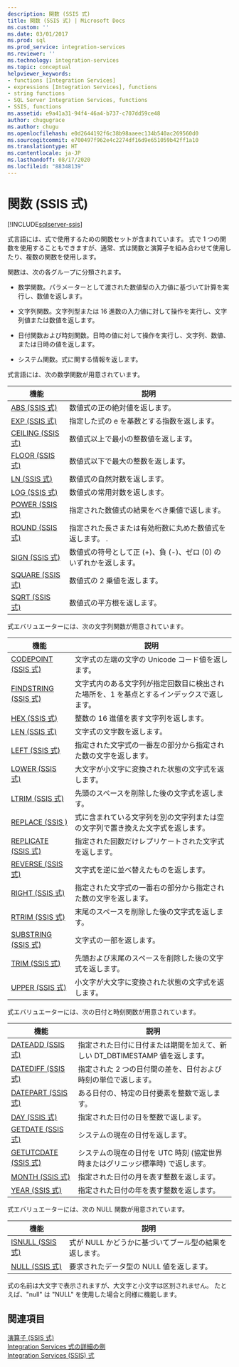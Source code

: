 ```yaml
---
description: 関数 (SSIS 式)
title: 関数 (SSIS 式) | Microsoft Docs
ms.custom: ''
ms.date: 03/01/2017
ms.prod: sql
ms.prod_service: integration-services
ms.reviewer: ''
ms.technology: integration-services
ms.topic: conceptual
helpviewer_keywords:
- functions [Integration Services]
- expressions [Integration Services], functions
- string functions
- SQL Server Integration Services, functions
- SSIS, functions
ms.assetid: e9a41a31-94f4-46a4-b737-c707dd59ce48
author: chugugrace
ms.author: chugu
ms.openlocfilehash: e0d2644192f6c38b98aaeec134b540ac269560d0
ms.sourcegitcommit: e700497f962e4c2274df16d9e651059b42ff1a10
ms.translationtype: HT
ms.contentlocale: ja-JP
ms.lasthandoff: 08/17/2020
ms.locfileid: "88348139"
---
```

# <a name="functions-ssis-expression"></a>関数 (SSIS 式)

[!INCLUDE[sqlserver-ssis](../../includes/applies-to-version/sqlserver-ssis.md)]


  式言語には、式で使用するための関数セットが含まれています。 式で 1 つの関数を使用することもできますが、通常、式は関数と演算子を組み合わせて使用したり、複数の関数を使用します。  
  
 関数は、次の各グループに分類されます。  
  
-   数学関数。パラメーターとして渡された数値型の入力値に基づいて計算を実行し、数値を返します。  
  
-   文字列関数。文字列型または 16 進数の入力値に対して操作を実行し、文字列値または数値を返します。  
  
-   日付関数および時刻関数。日時の値に対して操作を実行し、文字列、数値、または日時の値を返します。  
  
-   システム関数。式に関する情報を返します。  
  
 式言語には、次の数学関数が用意されています。  
  
|機能|説明|  
|--------------|-----------------|  
|[ABS &#40;SSIS 式&#41;](../../integration-services/expressions/abs-ssis-expression.md)|数値式の正の絶対値を返します。|  
|[EXP &#40;SSIS 式&#41;](../../integration-services/expressions/exp-ssis-expression.md)|指定した式の e を基数とする指数を返します。|  
|[CEILING (SSIS 式)](../../integration-services/expressions/ceiling-ssis-expression.md)|数値式以上で最小の整数値を返します。|  
|[FLOOR &#40;SSIS 式&#41;](../../integration-services/expressions/floor-ssis-expression.md)|数値式以下で最大の整数を返します。|  
|[LN &#40;SSIS 式&#41;](../../integration-services/expressions/ln-ssis-expression.md)|数値式の自然対数を返します。|  
|[LOG &#40;SSIS 式&#41;](../../integration-services/expressions/log-ssis-expression.md)|数値式の常用対数を返します。|  
|[POWER &#40;SSIS 式&#41;](../../integration-services/expressions/power-ssis-expression.md)|指定された数値式の結果をべき乗値で返します。|  
|[ROUND &#40;SSIS 式&#41;](../../integration-services/expressions/round-ssis-expression.md)|指定された長さまたは有効桁数に丸めた数値式を返します。 .|  
|[SIGN &#40;SSIS 式&#41;](../../integration-services/expressions/sign-ssis-expression.md)|数値式の符号として正 (+)、負 (-)、ゼロ (0) のいずれかを返します。|  
|[SQUARE &#40;SSIS 式&#41;](../../integration-services/expressions/square-ssis-expression.md)|数値式の 2 乗値を返します。|  
|[SQRT &#40;SSIS 式&#41;](../../integration-services/expressions/sqrt-ssis-expression.md)|数値式の平方根を返します。|  
  
 式エバリュエーターには、次の文字列関数が用意されています。  
  
|機能|説明|  
|--------------|-----------------|  
|[CODEPOINT &#40;SSIS 式&#41;](../../integration-services/expressions/codepoint-ssis-expression.md)|文字式の左端の文字の Unicode コード値を返します。|  
|[FINDSTRING &#40;SSIS 式&#41;](../../integration-services/expressions/findstring-ssis-expression.md)|文字式内のある文字列が指定回数目に検出された場所を、1 を基点とするインデックスで返します。|  
|[HEX &#40;SSIS 式&#41;](../../integration-services/expressions/hex-ssis-expression.md)|整数の 16 進値を表す文字列を返します。|  
|[LEN &#40;SSIS 式&#41;](../../integration-services/expressions/len-ssis-expression.md)|文字式の文字数を返します。|  
|[LEFT &#40;SSIS 式&#41;](../../integration-services/expressions/left-ssis-expression.md)|指定された文字式の一番左の部分から指定された数の文字を返します。|  
|[LOWER &#40;SSIS 式&#41;](../../integration-services/expressions/lower-ssis-expression.md)|大文字が小文字に変換された状態の文字式を返します。|  
|[LTRIM (SSIS 式)](../../integration-services/expressions/ltrim-ssis-expression.md)|先頭のスペースを削除した後の文字式を返します。|  
|[REPLACE &#40;SSIS &#41;](../../integration-services/expressions/replace-ssis-expression.md)|式に含まれている文字列を別の文字列または空の文字列で置き換えた文字式を返します。|  
|[REPLICATE &#40;SSIS 式&#41;](../../integration-services/expressions/replicate-ssis-expression.md)|指定された回数だけレプリケートされた文字式を返します。|  
|[REVERSE &#40;SSIS 式&#41;](../../integration-services/expressions/reverse-ssis-expression.md)|文字式を逆に並べ替えたものを返します。|  
|[RIGHT (SSIS 式)](../../integration-services/expressions/right-ssis-expression.md)|指定された文字式の一番右の部分から指定された数の文字を返します。|  
|[RTRIM &#40;SSIS 式&#41;](../../integration-services/expressions/rtrim-ssis-expression.md)|末尾のスペースを削除した後の文字式を返します。|  
|[SUBSTRING &#40;SSIS 式&#41;](../../integration-services/expressions/substring-ssis-expression.md)|文字式の一部を返します。|  
|[TRIM &#40;SSIS 式&#41;](../../integration-services/expressions/trim-ssis-expression.md)|先頭および末尾のスペースを削除した後の文字式を返します。|  
|[UPPER (SSIS 式)](../../integration-services/expressions/upper-ssis-expression.md)|小文字が大文字に変換された状態の文字式を返します。|  
  
 式エバリュエーターには、次の日付と時刻関数が用意されています。  
  
|機能|説明|  
|--------------|-----------------|  
|[DATEADD &#40;SSIS 式&#41;](../../integration-services/expressions/dateadd-ssis-expression.md)|指定された日付に日付または期間を加えて、新しい DT_DBTIMESTAMP 値を返します。|  
|[DATEDIFF &#40;SSIS 式&#41;](../../integration-services/expressions/datediff-ssis-expression.md)|指定された 2 つの日付間の差を、日付および時刻の単位で返します。|  
|[DATEPART (SSIS 式)](../../integration-services/expressions/datepart-ssis-expression.md)|ある日付の、特定の日付要素を整数で返します。|  
|[DAY &#40;SSIS 式&#41;](../../integration-services/expressions/day-ssis-expression.md)|指定された日付の日を整数で返します。|  
|[GETDATE (SSIS 式)](../../integration-services/expressions/getdate-ssis-expression.md)|システムの現在の日付を返します。|  
|[GETUTCDATE (SSIS 式)](../../integration-services/expressions/getutcdate-ssis-expression.md)|システムの現在の日付を UTC 時刻 (協定世界時またはグリニッジ標準時) で返します。|  
|[MONTH (SSIS 式)](../../integration-services/expressions/month-ssis-expression.md)|指定された日付の月を表す整数を返します。|  
|[YEAR &#40;SSIS 式&#41;](../../integration-services/expressions/year-ssis-expression.md)|指定された日付の年を表す整数を返します。|  
  
 式エバリュエーターには、次の NULL 関数が用意されています。  
  
|機能|説明|  
|--------------|-----------------|  
|[ISNULL &#40;SSIS 式&#41;](../../integration-services/expressions/isnull-ssis-expression.md)|式が NULL かどうかに基づいてブール型の結果を返します。|  
|[NULL &#40;SSIS 式&#41;](../../integration-services/expressions/null-ssis-expression.md)|要求されたデータ型の NULL 値を返します。|  
  
 式の名前は大文字で表示されますが、大文字と小文字は区別されません。 たとえば、"null" は "NULL" を使用した場合と同様に機能します。  
  
## <a name="see-also"></a>関連項目  
 [演算子 &#40;SSIS 式&#41;](../../integration-services/expressions/operators-ssis-expression.md)   
 [Integration Services 式の詳細の例](../../integration-services/expressions/examples-of-advanced-integration-services-expressions.md)   
 [Integration Services &#40;SSIS&#41; 式](../../integration-services/expressions/integration-services-ssis-expressions.md)  
  
  

